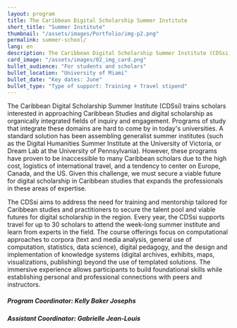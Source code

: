```yaml
---
layout: program
title: The Caribbean Digital Scholarship Summer Institute
short_title: "Summer Institute"
thumbnail: "/assets/images/Portfolio/img-p2.png"
permalink: summer-school/
lang: en
description: The Caribbean Digital Scholarship Summer Institute (CDSsi) trains scholars interested in approaching Caribbean Studies and digital scholarship as organically integrated fields of inquiry and engagement. The CDSsi supports travel for up to 30 scholars to attend the week-long summer institute and learn from experts in the field
card_image: "/assets/images/02_img_card.png"
bullet_audience: "For students and scholars"
bullet_location: "University of Miami"
bullet_date: "Key dates: June"
bullet_type: "Type of support: Training + Travel stipend"
---
```


<!-- <div class="project-demo-btn">
        <a class="btn project-btn" href="{{site.baseurl}}/summer-school/cfp2024/">Apply for 2024</a> <a class="btn project-btn" href="https://docs.google.com/document/d/1Lp2Y6SpMaVijGTf2_JNzT20mdaUr4Ndl2zm8r3bYrHY/edit">Appel en français</a>
    </div>
<hr>
<br> -->

<div class="portfolio-details">
  <p>The Caribbean Digital Scholarship Summer Institute (CDSsi) trains scholars interested in approaching Caribbean Studies and digital scholarship as organically integrated fields of inquiry and engagement. Programs of study that integrate these domains are hard to come by in today's universities. A standard solution has been assembling generalist summer institutes (such as the Digital Humanities Summer Institute at the University of Victoria, or Dream Lab at the University of Pennsylvania). However, these programs have proven to be inaccessible to many Caribbean scholars due to the high cost, logistics of international travel, and a tendency to center on Europe, Canada, and the US. Given this challenge, we must secure a viable future for digital scholarship in Caribbean studies that expands the professionals in these areas of expertise.</p>
  
  <p>The CDSsi aims to address the need for training and mentorship tailored for Caribbean studies and practitioners to secure the talent pool and viable futures for digital scholarship in the region. Every year, the CDSsi supports travel for up to 30 scholars to attend the week-long summer institute and learn from experts in the field. The course offerings focus on computational approaches to corpora (text and media analysis, general use of computation, statistics, data science), digital pedagogy, and the design and implementation of knowledge systems (digital archives, exhibits, maps, visualizations, publishing) beyond the use of templated solutions. The immersive experience allows participants to build foundational skills while establishing personal and professional connections with peers and instructors.</p>

  <div><h5>Program Coordinator: Kelly Baker Josephs</h5></div>
  <div><h5>Assistant Coordinator: Gabrielle Jean-Louis</h5> </div>
 
</div>
